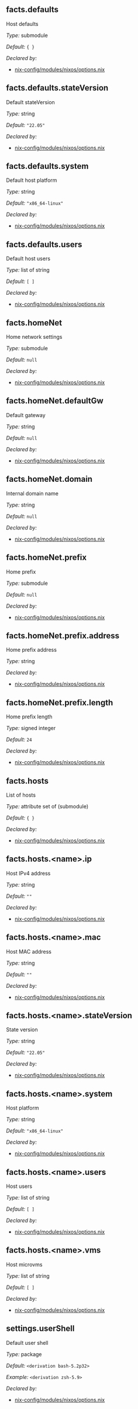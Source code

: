 ## facts\.defaults

Host defaults



*Type:*
submodule



*Default:*
` { } `

*Declared by:*
 - [nix-config/modules/nixos/options\.nix](https://github.com/josqu4red/nix-config/tree/main/modules/nixos/options.nix)



## facts\.defaults\.stateVersion



Default stateVersion



*Type:*
string



*Default:*
` "22.05" `

*Declared by:*
 - [nix-config/modules/nixos/options\.nix](https://github.com/josqu4red/nix-config/tree/main/modules/nixos/options.nix)



## facts\.defaults\.system



Default host platform



*Type:*
string



*Default:*
` "x86_64-linux" `

*Declared by:*
 - [nix-config/modules/nixos/options\.nix](https://github.com/josqu4red/nix-config/tree/main/modules/nixos/options.nix)



## facts\.defaults\.users



Default host users



*Type:*
list of string



*Default:*
` [ ] `

*Declared by:*
 - [nix-config/modules/nixos/options\.nix](https://github.com/josqu4red/nix-config/tree/main/modules/nixos/options.nix)



## facts\.homeNet



Home network settings



*Type:*
submodule



*Default:*
` null `

*Declared by:*
 - [nix-config/modules/nixos/options\.nix](https://github.com/josqu4red/nix-config/tree/main/modules/nixos/options.nix)



## facts\.homeNet\.defaultGw



Default gateway



*Type:*
string



*Default:*
` null `

*Declared by:*
 - [nix-config/modules/nixos/options\.nix](https://github.com/josqu4red/nix-config/tree/main/modules/nixos/options.nix)



## facts\.homeNet\.domain



Internal domain name



*Type:*
string



*Default:*
` null `

*Declared by:*
 - [nix-config/modules/nixos/options\.nix](https://github.com/josqu4red/nix-config/tree/main/modules/nixos/options.nix)



## facts\.homeNet\.prefix



Home prefix



*Type:*
submodule



*Default:*
` null `

*Declared by:*
 - [nix-config/modules/nixos/options\.nix](https://github.com/josqu4red/nix-config/tree/main/modules/nixos/options.nix)



## facts\.homeNet\.prefix\.address



Home prefix address



*Type:*
string

*Declared by:*
 - [nix-config/modules/nixos/options\.nix](https://github.com/josqu4red/nix-config/tree/main/modules/nixos/options.nix)



## facts\.homeNet\.prefix\.length



Home prefix length



*Type:*
signed integer



*Default:*
` 24 `

*Declared by:*
 - [nix-config/modules/nixos/options\.nix](https://github.com/josqu4red/nix-config/tree/main/modules/nixos/options.nix)



## facts\.hosts



List of hosts



*Type:*
attribute set of (submodule)



*Default:*
` { } `

*Declared by:*
 - [nix-config/modules/nixos/options\.nix](https://github.com/josqu4red/nix-config/tree/main/modules/nixos/options.nix)



## facts\.hosts\.\<name>\.ip



Host IPv4 address



*Type:*
string



*Default:*
` "" `

*Declared by:*
 - [nix-config/modules/nixos/options\.nix](https://github.com/josqu4red/nix-config/tree/main/modules/nixos/options.nix)



## facts\.hosts\.\<name>\.mac



Host MAC address



*Type:*
string



*Default:*
` "" `

*Declared by:*
 - [nix-config/modules/nixos/options\.nix](https://github.com/josqu4red/nix-config/tree/main/modules/nixos/options.nix)



## facts\.hosts\.\<name>\.stateVersion



State version



*Type:*
string



*Default:*
` "22.05" `

*Declared by:*
 - [nix-config/modules/nixos/options\.nix](https://github.com/josqu4red/nix-config/tree/main/modules/nixos/options.nix)



## facts\.hosts\.\<name>\.system



Host platform



*Type:*
string



*Default:*
` "x86_64-linux" `

*Declared by:*
 - [nix-config/modules/nixos/options\.nix](https://github.com/josqu4red/nix-config/tree/main/modules/nixos/options.nix)



## facts\.hosts\.\<name>\.users



Host users



*Type:*
list of string



*Default:*
` [ ] `

*Declared by:*
 - [nix-config/modules/nixos/options\.nix](https://github.com/josqu4red/nix-config/tree/main/modules/nixos/options.nix)



## facts\.hosts\.\<name>\.vms



Host microvms



*Type:*
list of string



*Default:*
` [ ] `

*Declared by:*
 - [nix-config/modules/nixos/options\.nix](https://github.com/josqu4red/nix-config/tree/main/modules/nixos/options.nix)



## settings\.userShell



Default user shell



*Type:*
package



*Default:*
` <derivation bash-5.2p32> `



*Example:*
` <derivation zsh-5.9> `

*Declared by:*
 - [nix-config/modules/nixos/options\.nix](https://github.com/josqu4red/nix-config/tree/main/modules/nixos/options.nix)


